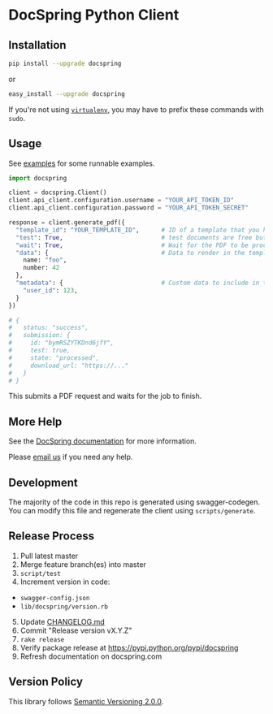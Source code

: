 # DocSpring Python Client

## Installation

```bash
pip install --upgrade docspring
```

or

```bash
easy_install --upgrade docspring
```

If you're not using [`virtualenv`](http://www.virtualenv.org/), you may have to prefix these commands with `sudo`.

## Usage

See [examples](examples/) for some runnable examples.

```python
import docspring

client = docspring.Client()
client.api_client.configuration.username = "YOUR_API_TOKEN_ID"
client.api_client.configuration.password = "YOUR_API_TOKEN_SECRET"

response = client.generate_pdf({
  "template_id": "YOUR_TEMPLATE_ID",      # ID of a template that you have configured
  "test": True,                           # test documents are free but watermarked
  "wait": True,                           # Wait for the PDF to be processed   (default: true)
  "data": {                               # Data to render in the template
    name: "foo",
    number: 42
  },
  "metadata": {                           # Custom data to include in the request, for your own purposes
    "user_id": 123,
  }
})

# {
#   status: "success",
#   submission: {
#     id: "bymRSZYTKDnd6jfY",
#     test: true,
#     state: "processed",
#     download_url: "https://..."
#   }
# }
```

This submits a PDF request and waits for the job to finish.

## More Help

See the [DocSpring documentation](https://docspring.com/docs) for more information.

Please [email us](mailto:support@docspring.com) if you need any help.

## Development

The majority of the code in this repo is generated using swagger-codegen.
You can modify this file and regenerate the client using `scripts/generate`.

## Release Process

1. Pull latest master
2. Merge feature branch(es) into master
3. `script/test`
4. Increment version in code:

- `swagger-config.json`
- `lib/docspring/version.rb`

5. Update [CHANGELOG.md](CHANGELOG.md)
6. Commit "Release version vX.Y.Z"
7. `rake release`
8. Verify package release at https://pypi.python.org/pypi/docspring
9. Refresh documentation on docspring.com

## Version Policy

This library follows [Semantic Versioning 2.0.0](http://semver.org).
